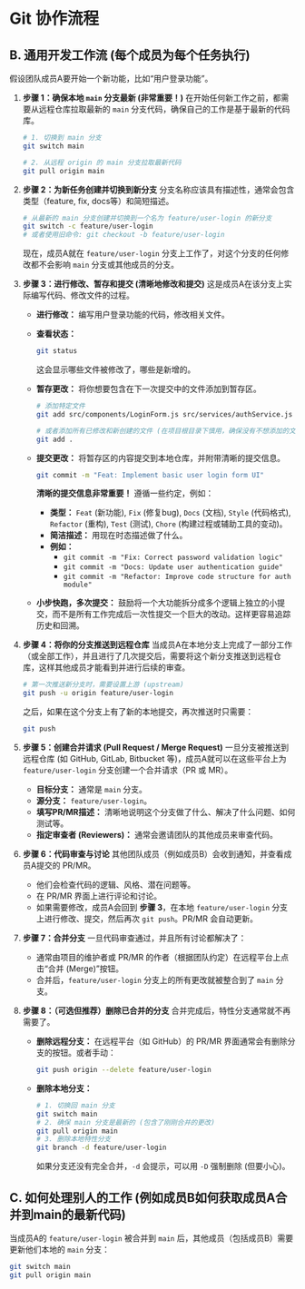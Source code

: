 # Git 协作流程

## B. 通用开发工作流 (每个成员为每个任务执行)

假设团队成员A要开始一个新功能，比如“用户登录功能”。

1.  **步骤 1：确保本地 `main` 分支最新 (非常重要！)**
    在开始任何新工作之前，都需要从远程仓库拉取最新的 `main` 分支代码，确保自己的工作是基于最新的代码库。

    ```bash
    # 1. 切换到 main 分支
    git switch main

    # 2. 从远程 origin 的 main 分支拉取最新代码
    git pull origin main
    ```

2.  **步骤 2：为新任务创建并切换到新分支**
    分支名称应该具有描述性，通常会包含类型（feature, fix, docs等）和简短描述。

    ```bash
    # 从最新的 main 分支创建并切换到一个名为 feature/user-login 的新分支
    git switch -c feature/user-login
    # 或者使用旧命令: git checkout -b feature/user-login
    ```
    现在，成员A就在 `feature/user-login` 分支上工作了，对这个分支的任何修改都不会影响 `main` 分支或其他成员的分支。

3.  **步骤 3：进行修改、暂存和提交 (清晰地修改和提交)**
    这是成员A在该分支上实际编写代码、修改文件的过程。

    * **进行修改：** 编写用户登录功能的代码，修改相关文件。
    * **查看状态：**
        ```bash
        git status
        ```
        这会显示哪些文件被修改了，哪些是新增的。
    * **暂存更改：** 将你想要包含在下一次提交中的文件添加到暂存区。
        ```bash
        # 添加特定文件
        git add src/components/LoginForm.js src/services/authService.js

        # 或者添加所有已修改和新创建的文件 (在项目根目录下慎用，确保没有不想添加的文件)
        git add .
        ```
    * **提交更改：** 将暂存区的内容提交到本地仓库，并附带清晰的提交信息。
        ```bash
        git commit -m "Feat: Implement basic user login form UI"
        ```
        **清晰的提交信息非常重要！** 遵循一些约定，例如：
        * **类型：** `Feat` (新功能), `Fix` (修复bug), `Docs` (文档), `Style` (代码格式), `Refactor` (重构), `Test` (测试), `Chore` (构建过程或辅助工具的变动)。
        * **简洁描述：** 用现在时态描述做了什么。
        * **例如：**
            * `git commit -m "Fix: Correct password validation logic"`
            * `git commit -m "Docs: Update user authentication guide"`
            * `git commit -m "Refactor: Improve code structure for auth module"`

    * **小步快跑，多次提交：** 鼓励将一个大功能拆分成多个逻辑上独立的小提交，而不是所有工作完成后一次性提交一个巨大的改动。这样更容易追踪历史和回溯。

4.  **步骤 4：将你的分支推送到远程仓库**
    当成员A在本地分支上完成了一部分工作（或全部工作），并且进行了几次提交后，需要将这个新分支推送到远程仓库，这样其他成员才能看到并进行后续的审查。

    ```bash
    # 第一次推送新分支时，需要设置上游 (upstream)
    git push -u origin feature/user-login
    ```
    之后，如果在这个分支上有了新的本地提交，再次推送时只需要：
    ```bash
    git push
    ```

5.  **步骤 5：创建合并请求 (Pull Request / Merge Request)**
    一旦分支被推送到远程仓库 (如 GitHub, GitLab, Bitbucket 等)，成员A就可以在这些平台上为 `feature/user-login` 分支创建一个合并请求（PR 或 MR）。

    * **目标分支：** 通常是 `main` 分支。
    * **源分支：** `feature/user-login`。
    * **填写PR/MR描述：** 清晰地说明这个分支做了什么、解决了什么问题、如何测试等。
    * **指定审查者 (Reviewers)：** 通常会邀请团队的其他成员来审查代码。

6.  **步骤 6：代码审查与讨论**
    其他团队成员（例如成员B）会收到通知，并查看成员A提交的 PR/MR。

    * 他们会检查代码的逻辑、风格、潜在问题等。
    * 在 PR/MR 界面上进行评论和讨论。
    * 如果需要修改，成员A会回到 **步骤 3**，在本地 `feature/user-login` 分支上进行修改、提交，然后再次 `git push`。PR/MR 会自动更新。

7.  **步骤 7：合并分支**
    一旦代码审查通过，并且所有讨论都解决了：

    * 通常由项目的维护者或 PR/MR 的作者（根据团队约定）在远程平台上点击“合并 (Merge)”按钮。
    * 合并后，`feature/user-login` 分支上的所有更改就被整合到了 `main` 分支。

8.  **步骤 8：（可选但推荐）删除已合并的分支**
    合并完成后，特性分支通常就不再需要了。

    * **删除远程分支：** 在远程平台（如 GitHub）的 PR/MR 界面通常会有删除分支的按钮。或者手动：
        ```bash
        git push origin --delete feature/user-login
        ```
    * **删除本地分支：**
        ```bash
        # 1. 切换回 main 分支
        git switch main
        # 2. 确保 main 分支是最新的 (包含了刚刚合并的更改)
        git pull origin main
        # 3. 删除本地特性分支
        git branch -d feature/user-login
        ```
        如果分支还没有完全合并，`-d` 会提示，可以用 `-D` 强制删除 (但要小心)。

## C. 如何处理别人的工作 (例如成员B如何获取成员A合并到main的最新代码)

当成员A的 `feature/user-login` 被合并到 `main` 后，其他成员（包括成员B）需要更新他们本地的 `main` 分支：

```bash
git switch main
git pull origin main
